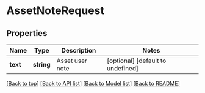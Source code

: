 # AssetNoteRequest

## Properties

|Name | Type | Description | Notes|
|------------ | ------------- | ------------- | -------------|
|**text** | **string** | Asset user note | [optional] [default to undefined]|




[[Back to top]](#) [[Back to API list]](../../README.md#documentation-for-api-endpoints) [[Back to Model list]](../../README.md#documentation-for-models) [[Back to README]](../../README.md)
